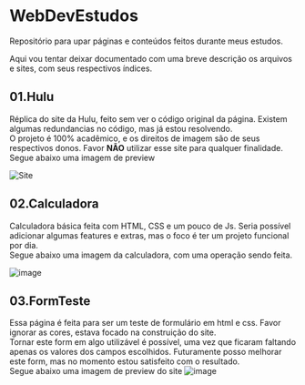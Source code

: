 # WebDevEstudos
Repositório para upar páginas e conteúdos feitos durante meus estudos.

Aqui vou tentar deixar documentado com uma breve descrição os arquivos e sites, com seus respectivos índices.

## 01.Hulu

Réplica do site da Hulu, feito sem ver o código original da página. Existem algumas redundancias no código, mas já estou resolvendo.  
O projeto é 100% acadêmico, e os direitos de imagem são de seus respectivos donos. Favor **NÃO** utilizar esse site para qualquer finalidade. 
Segue abaixo uma imagem de preview  
  
![Site](https://user-images.githubusercontent.com/90656961/185997856-114c2c75-bdae-4c9f-888d-c6f246cb62ef.png)
  
  
## 02.Calculadora

Calculadora básica feita com HTML, CSS e um pouco de Js. Seria possível adicionar algumas features e extras, mas o foco é ter um projeto funcional por dia.  
Segue abaixo uma imagem da calculadora, com uma operação sendo feita.  

![image](https://user-images.githubusercontent.com/90656961/185999857-99fb3646-f744-4d68-9a53-a86c78aa45f9.png)
  
## 03.FormTeste

Essa página é feita para ser um teste de formulário em html e css. Favor ignorar as cores, estava focado na construição do site.  
Tornar este form em algo utilizável é possível, uma vez que ficaram faltando apenas os valores dos campos escolhidos. Futuramente posso melhorar este form, mas no momento estou satisfeito com o resultado.  
Segue abaixo uma imagem de preview do site
![image](https://user-images.githubusercontent.com/90656961/193638599-a97d4622-c5c2-4bdd-af7e-a71521caf0a9.png)
